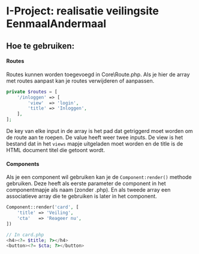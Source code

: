 # I-Project: realisatie veilingsite EenmaalAndermaal 

## Hoe te gebruiken:
#### Routes
Routes kunnen worden toegevoegd in Core\Route.php. Als je hier de array met routes aanpast kan je routes verwijderen of aanpassen.
```php
private $routes = [
    '/inloggen' => [
        'view'  => 'login',
        'title' => 'Inloggen',
    ],
];
```
De key van elke input in de array is het pad dat getriggerd moet worden om de route aan te roepen. De value heeft weer twee inputs. De view is het bestand dat in het ``views`` mapje uitgeladen moet worden en de title is de HTML document titel die getoont wordt.

#### Components
Als je een component wil gebruiken kan je de ``Component:render()`` methode gebruiken. Deze heeft als eerste parameter de component in het componentmapje als naam (zonder .php). En als tweede array een associatieve array die te gebruiken is later in het component.
```php
Component::render('card', [
    'title' => 'Veiling',
    'cta'   => 'Reageer nu',
])

// In card.php
<h4><?= $title; ?></h4>
<button><?= $cta; ?></button>
```
